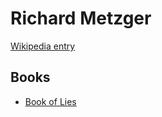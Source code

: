 # Richard Metzger

[Wikipedia entry](https://en.wikipedia.org/wiki/Richard_Metzger)

## Books

- [Book of Lies](Book_of_Lies-_The_Disinformation_Guide_to_Magick_and_the_Occult.md)
